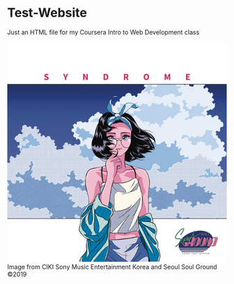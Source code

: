 # Test-Website
Just an HTML file for my Coursera Intro to Web Development class

<img src='syndrome.png' title='K-Indie Image' width='' alt='K-Indie Image' />
Image from CIKI Sony Music Entertainment Korea and Seoul Soul Ground ©2019
